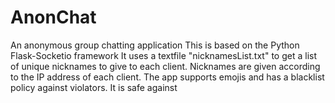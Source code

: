 # AnonChat
An anonymous group chatting application
This is based on the Python Flask-Socketio framework
It uses a textfile "nicknamesList.txt" to get a list
of unique nicknames to give to each client. Nicknames
are given according to the IP address of each client.
The app supports emojis and has a blacklist policy 
against violators. It is safe against <script> tag 
injection.
